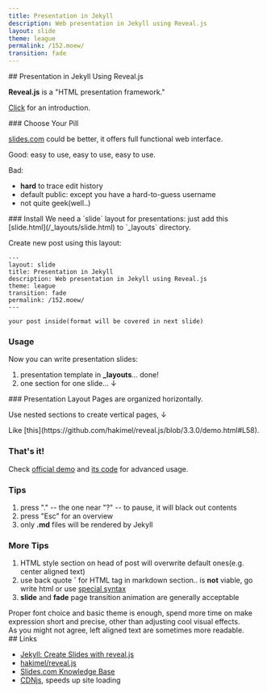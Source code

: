 ```yaml
---
title: Presentation in Jekyll
description: Web presentation in Jekyll using Reveal.js
layout: slide
theme: league
permalink: /152.moew/
transition: fade
---
```



<style>
.reveal h1 h2 h3{
text-align: center;
}
.reveal p{
text-align: left;
}
.reveal .leftol{
display: block;
}
</style>


<section data-markdown>
## Presentation in Jekyll Using Reveal.js

**Reveal.js** is a "HTML presentation framework."

[Click](http://lab.hakim.se/reveal-js) for an introduction.
</section>


<section data-markdown>
### Choose Your Pill

[slides.com](https://slides.com) could be better, it offers full functional web interface.

Good: easy to use, easy to use, easy to use.

Bad:

- **hard** to trace edit history
- default public: except you have a hard-to-guess username
- not quite geek(well..)
</section>


<section data-markdown>
### Install
We need a `slide` layout for presentations: just add this [slide.html](/_layouts/slide.html) to `_layouts` directory.

Create new post using this layout:
```
---
layout: slide
title: Presentation in Jekyll
description: Web presentation in Jekyll using Reveal.js
theme: league
transition: fade
permalink: /152.moew/
---

your post inside(format will be covered in next slide)
```
</section>


<section>
<section>
<h3>Usage</h3>
<p>Now you can write presentation slides:</p>
<ol class="leftol">
<li>presentation template in <b>_layouts</b>... done!</li>
<li>one section for one slide... ↓</li>
</ol>
</section>

<section data-markdown>
<script type="text/template">
### Markdown Section
Specify `data-markdown` attribute and write Markdown.
```
<section data-markdown>
### Markdown Section
Specify `data-markdown` attribute and write Markdown.
</section>
```
</script>
</section>

<section data-markdown>
<script type="text/template">
### HTML Section
[Here](https://github.com/hakimel/reveal.js/blob/3.3.0/demo.html#L43") line 43-49 shows a HTML section.
```
<section>
<p><a href="https://github.com/hakimel/reveal.js/blob/3.3.0/demo.html#L43">Here</a> line 43-49 shows a HTML section.</p>
</section>
```
</script>
</section>
</section>


<section>
  <section data-markdown>
### Presentation Layout
Pages are organized horizontally.

Use nested sections to create vertical pages, ↓
  </section>

  <section data-markdown>
Like [this](https://github.com/hakimel/reveal.js/blob/3.3.0/demo.html#L58).
  </section>
</section>


<section>
<h3>That's it!</h3>
<p>Check <a href="http://lab.hakim.se/reveal-js/">official demo</a> and <a href="https://github.com/hakimel/reveal.js/blob/3.3.0/demo.html">its code</a> for advanced usage.</p>
</section>


<section>
<h3>Tips</h3>
<ol>
<li>press "." -- the one near "?" -- to pause, it will black out contents</li>
<li>press "Esc" for an overview</li>
<li>only <b>.md</b> files will be rendered by Jekyll</li>
</ol>
</section>


<section>
<h3>More Tips</h3>
<ol>
<li>HTML style section on head of post will overwrite default ones(e.g. center aligned text)</li>
<li>use back quote <b>`</b> for HTML tag in markdown section.. is <b>not</b> viable, go write html or use <a href="https://github.com/hakimel/reveal.js/blob/3.3.0/demo.html#L107">special syntax</a></li>
<li><b>slide</b> and <b>fade</b> page transition animation are generally acceptable</li>
</ol>

<aside class="notes">Proper font choice and basic theme is enough, spend more time on make expression short and precise, other than adjusting cool visual effects.</aside>
<aside class="notes">As you might not agree, left aligned text are sometimes more readable.</aside>
</section>


<section data-markdown>
## Links

- [Jekyll: Create Slides with reveal.js](http://luugiathuy.com/2015/04/jekyll-create-slides-with-revealjs/)
- [hakimel/reveal.js](https://github.com/hakimel/reveal.js/)
- [Slides.com Knowledge Base](http://help.slides.com/knowledgebase)
- [CDNjs](https://cdnjs.com/libraries/reveal.js), speeds up site loading
</section>



